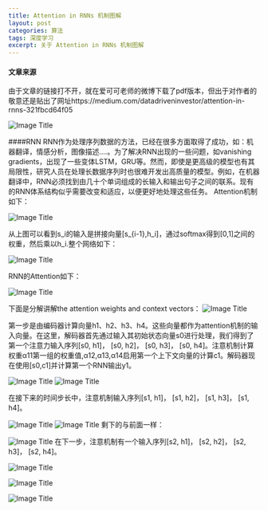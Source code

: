 ```yaml
---
title: Attention in RNNs 机制图解
layout: post
categories: 算法
tags: 深度学习
excerpt: 关于 Attention in RNNs 机制图解
---
```

#### 文章来源

由于文章的链接打不开，就在爱可可老师的微博下载了pdf版本，但出于对作者的敬意还是贴出了网址https://medium.com/datadriveninvestor/attention-in-rnns-321fbcd64f05

![Image Title](https://i.loli.net/2019/03/29/5c9d7712b86f5.png)

####RNN
RNN作为处理序列数据的方法，已经在很多方面取得了成功，如：机器翻译，情感分析，图像描述....。为了解决RNN出现的一些问题，如vanishing gradients，出现了一些变体LSTM，GRU等。然而，即使是更高级的模型也有其局限性，研究人员在处理长数据序列时也很难开发出高质量的模型。例如，在机器翻译中，RNN必须找到由几十个单词组成的长输入和输出句子之间的联系。现有的RNN体系结构似乎需要改变和适应，以便更好地处理这些任务。
Attention机制如下：

![Image Title](https://i.loli.net/2019/03/29/5c9d7afce7e03.png)

从上图可以看到s_i的输入是拼接向量[s_{i-1},h_i]，通过softmax得到[0,1]之间的权重，然后乘以h_i.整个网络如下：

![Image Title](https://i.loli.net/2019/03/29/5c9d7afce9fbc.png)

RNN的Attention如下：

![Image Title](https://i.loli.net/2019/03/29/5c9d7afd03e84.png)

下面是分解讲解the attention weights and context vectors：
![Image Title](https://i.loli.net/2019/03/29/5c9d7afd0d794.png)

第一步是由编码器计算向量h1、h2、h3、h4。这些向量都作为attention机制的输入向量。在这里，解码器首先通过输入其初始状态向量s0进行处理，我们得到了第一个注意力输入序列[s0, h1]， [s0, h2]， [s0, h3]， [s0, h4]。注意机制计算权重α11第一组的权重值,α12,α13,α14启用第一个上下文向量的计算c1。解码器现在使用[s0,c1]并计算第一个RNN输出y1。

![Image Title](https://i.loli.net/2019/03/29/5c9d7afd0cd2d.png)
![Image Title](https://i.loli.net/2019/03/29/5c9d7b0b708aa.png)

在接下来的时间步长中，注意机制输入序列[s1, h1]， [s1, h2]， [s1, h3]， [s1, h4]。

![Image Title](https://i.loli.net/2019/03/29/5c9d7afd0e0ae.png)
![Image Title](https://i.loli.net/2019/03/29/5c9d7b0b7235e.png)
剩下的与前面一样：

![Image Title](https://i.loli.net/2019/03/29/5c9d7b0b70034.png)
在下一步，注意机制有一个输入序列[s2, h1]， [s2, h2]， [s2, h3]， [s2, h4]。

![Image Title](https://i.loli.net/2019/03/29/5c9d7b0b717d2.png)

![Image Title](https://i.loli.net/2019/03/29/5c9d7b0b71126.png)






![Image Title](https://i.loli.net/2019/03/29/5c9d7b0b72a8f.png)
